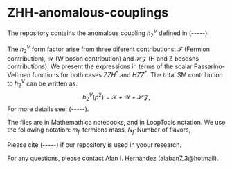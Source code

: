 # ZHH-anomalous-couplings
The repository contains the anomalous coupling $h_2^V$ defined in (-----). 

The $h_2^V$ form factor arise from three diferent contributions: $\mathcal{F}$ (Fermion contribution), $\mathcal{W}$ (W boson contribution) and $\mathcal{HZ}$ (H and Z bososns contributions). We present the expressions in terms of the scalar Passarino-Veltman functions for both cases $ZZH^\ast$ and $HZZ^\ast$. The total SM contribution to $h_2^V$ can be written as:
$$h_2^V(p^2)=\mathcal{F}+\mathcal{W}+\mathcal{HZ},$$
For more details see: (-----).

The files are in Mathemathica notebooks, and in LoopTools notation. We use the following notation:
$m_f$-fermions mass,
$N_f$-Number of flavors,  

Please cite (-----) if our repository  is used in yoour research.

For any questions, please contact Alan I. Hernández (alaban7_3@hotmail).
